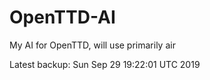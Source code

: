 # OpenTTD-AI
My AI for OpenTTD, will use primarily air

Latest backup: Sun Sep 29 19:22:01 UTC 2019
